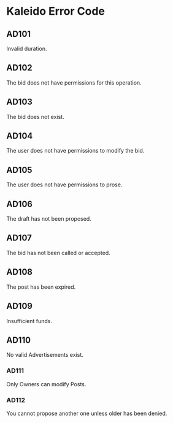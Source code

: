 # Kaleido Error Code

## AD101

Invalid duration.

## AD102

The bid does not have permissions for this operation.

## AD103

The bid does not exist.

## AD104

The user does not have permissions to modify the bid.

## AD105

The user does not have permissions to prose.

## AD106

The draft has not been proposed.

## AD107

The bid has not been called or accepted.

## AD108

The post has been expired.

## AD109

Insufficient funds.

## AD110

No valid Advertisements exist.

### AD111

Only Owners can modify Posts.

### AD112

You cannot propose another one unless older has been denied.
